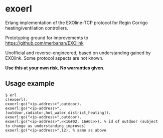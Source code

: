 # exoerl

Erlang implementation of the EXOline-TCP protocol for Regin Corrigo heating/ventilation controllers.

Prototyping ground for improvements to https://github.com/merbanan/EXOlink

Unofficial and reverse-engineered, based on understanding gained by EXOlink. Some protocol aspects are not known. 

**Use this at your own risk. No warranties given.**

## Usage example
```
$ erl
c(exoerl).
exoerl:go("<ip-address>",outdoor).
exoerl:go("<ip-address>",[outdoor,radiator,hot_water,district_heating]).
exoerl:go("<ip-address>",outdoor).
exoerl:go("<ip-address>",<<16#02, 16#0c>>). % id of outdoor (subject to change as understanding improves)
exoerl:go("<ip-address>",12). % same as above 
```
